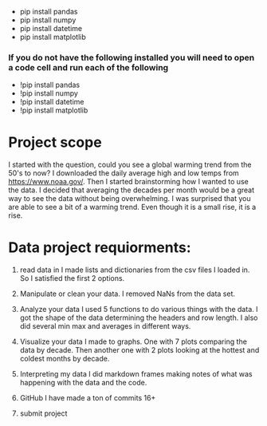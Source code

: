 - pip install pandas
- pip install numpy
- pip install datetime
- pip install matplotlib

<h3><b>If you do not have the following installed you will need to open a code cell and run each of the following </b></h3>

- !pip install pandas
- !pip install numpy
- !pip install datetime
- !pip install matplotlib




<h1> <b>Project scope </b></h1>

I started with the question, could you see a global warming trend from the 50's to now?
I downloaded the daily average high and low temps from https://www.noaa.gov/. 
Then I started brainstorming how I wanted to use the data. I decided that averaging the decades per month would be a great way to see the data without being overwhelming. I was surprised that you are able to see a bit of a warming trend. Even though it is a small rise, it is a rise. 

<h1><b>Data project requiorments:</b></h1>

1. read data in 
I made lists and dictionaries from the csv files I loaded in. So I satisfied the first 2 options. 

2. Manipulate or clean your data. 
I removed NaNs from the data set. 

3. Analyze your data 
I used 5 functions to do various things with the data. I got the shape of the data determining the headers and row length. I also did several min max and averages in different ways.

4. Visualize your data 
I made to graphs. One with 7 plots comparing the data by decade. Then another one with 2 plots looking at the hottest and coldest months by decade. 

5. Interpreting my data
I did markdown frames making notes of what was happening with the data and the code. 

6. GitHub 
I have made a ton of commits 16+

7. submit project 
